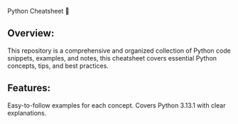 Python Cheatsheet 🐍

## Overview:
This repository is a comprehensive and organized collection of Python code snippets, examples, and notes, this cheatsheet covers essential Python concepts, tips, and best practices.

## Features:
Easy-to-follow examples for each concept.
Covers Python 3.13.1 with clear explanations.

